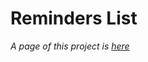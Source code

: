 # Reminders List
*A page of this project is [here](https://malancaionut.github.io/Reminders/reminders.html)*
